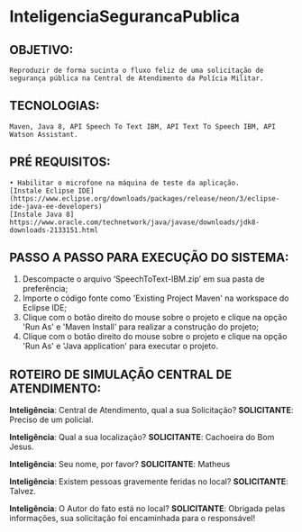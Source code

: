 # InteligenciaSegurancaPublica

## OBJETIVO:
	Reproduzir de forma sucinta o fluxo feliz de uma solicitação de segurança pública na Central de Atendimento da Polícia Militar. 

## TECNOLOGIAS:
	Maven, Java 8, API Speech To Text IBM, API Text To Speech IBM, API Watson Assistant.

## PRÉ REQUISITOS:
    • Habilitar o microfone na máquina de teste da aplicação.
    [Instale Eclipse IDE](https://www.eclipse.org/downloads/packages/release/neon/3/eclipse-ide-java-ee-developers)
    [Instale Java 8] https://www.oracle.com/technetwork/java/javase/downloads/jdk8-downloads-2133151.html

## PASSO A PASSO PARA EXECUÇÃO DO SISTEMA:
1. Descompacte o arquivo ‘SpeechToText-IBM.zip’ em sua pasta de preferência;
2. Importe o código fonte como 'Existing Project Maven' na workspace do Eclipse IDE;
3. Clique com o botão direito do mouse sobre o projeto e clique na opção 'Run As' e 'Maven Install' para realizar a construção do projeto;
4. Clique com o botão direito do mouse sobre o projeto e clique na opção 'Run As' e 'Java application' para executar o projeto.


## ROTEIRO DE SIMULAÇÃO CENTRAL DE ATENDIMENTO:
**Inteligência**: Central de Atendimento, qual a sua Solicitação?
**SOLICITANTE**: Preciso de um policial.

**Inteligência**: Qual a sua localização?
**SOLICITANTE**: Cachoeira do Bom Jesus.

**Inteligência**: Seu nome, por favor?
**SOLICITANTE**: Matheus

**Inteligência**: Existem pessoas gravemente feridas no local?
**SOLICITANTE**: Talvez.

**Inteligência**: O Autor do fato está no local?
**SOLICITANTE**: Obrigada pelas informações, sua solicitação foi encaminhada para o responsável!
